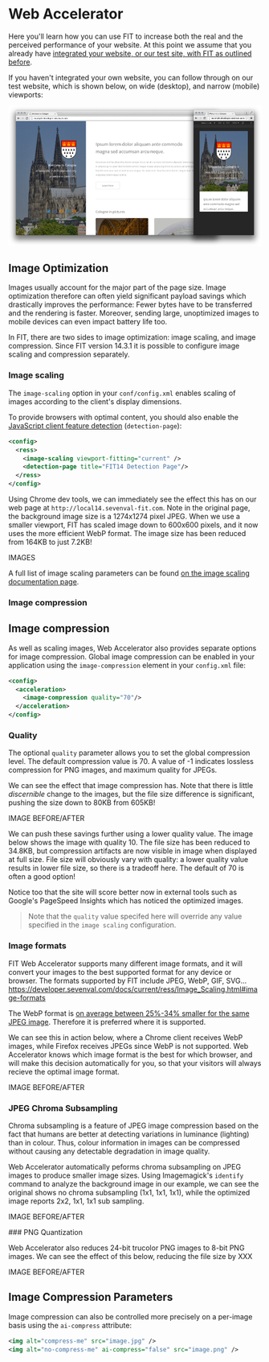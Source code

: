 # Web Accelerator

Here you'll learn how you can use FIT to increase both the real and the perceived performance of your website. At this point we assume that you already have [integrated your website, or our test site, with FIT as outlined before](https://developer.sevenval.com/start/tutorials/integration.html).

If you haven't integrated your own website, you can follow through on our test website, which is shown below, on wide (desktop), and narrow (mobile) viewports:

![FIT demo site](https://raw.githubusercontent.com/ruborg/sevenval-tutorials/master/web-accelerator/images/fit-demo-site.jpg "FIT demo site, viwed on large and small viewports")

## Image Optimization

Images usually account for the major part of the page size. Image optimization therefore can often yield significant payload savings which drastically improves the performance: Fewer bytes have to be transferred and the rendering is faster. Moreover, sending large, unoptimized images to mobile devices can even impact battery life too.

In FIT, there are two sides to image optimization: image scaling, and image compression. Since FIT version 14.3.1 it is possible to configure image scaling and compression separately.

### Image scaling

The `image-scaling` option in your `conf/config.xml` enables scaling of images according to the client's display dimensions.

To provide browsers with optimal content, you should also enable the [JavaScript client feature detection](https://developer.sevenval.com/docs/current/ress/DC_detectionPage.html) (`detection-page`):

```xml
<config>
  <ress>
    <image-scaling viewport-fitting="current" />
    <detection-page title="FIT14 Detection Page"/>
  </ress>
</config>
```

Using Chrome dev tools, we can immediately see the effect this has on our web page at `http://local14.sevenval-fit.com`. Note in the original page, the background image size is a 1274x1274 pixel JPEG. When we use a smaller viewport, FIT has scaled image down to 600x600 pixels, and it now uses the more efficient WebP format. The image size has been reduced from 164KB to just 7.2KB!

IMAGES

A full list of image scaling parameters can be found [on the image scaling documentation page](https://developer.sevenval.com/docs/current/ress/Image_Scaling.html).

### Image compression

## Image compression

As well as scaling images, Web Accelerator also provides separate options for image compression. Global image compression can be enabled in your application using the `image-compression` element in your `config.xml` file:

```xml
<config>
  <acceleration>
    <image-compression quality="70"/>
  </acceleration>
</config>
```

### Quality

The optional `quality` parameter allows you to set the global compression level. The default compression value is 70. A value of -1 indicates lossless compression for PNG images, and maximum quality for JPEGs.


We can see the effect that image compression has. Note that there is little *discernible* change to the images, but the file size difference is significant, pushing the size down to 80KB from 605KB!

IMAGE BEFORE/AFTER

We can push these savings further using a lower quality value. The image below shows the image with quality 10. The file size has been reduced to 34.8KB, but compression artifacts are now visible in image when displayed at full size. File size will obviously vary with quality: a lower quality value results in lower file size, so there is a tradeoff here. The default of 70 is often a good option!



Notice too that the site will score better now in external tools such as Google's PageSpeed Insights which has noticed the optimized images.

> Note that the `quality` value specifed here will override any value specified in the `image scaling` configuration.


### Image formats

FIT Web Accelerator supports many different image formats, and it will convert your images to the best supported format for any device or browser. The formats supported by FIT include JPEG, WebP, GIF, SVG... https://developer.sevenval.com/docs/current/ress/Image_Scaling.html#image-formats

The WebP format is [on average between 25%-34% smaller for the same JPEG image](https://developers.google.com/speed/webp/docs/webp_study#experiment_2_ssim_vs_bpp_plots_for_webp_and_jpeg). Therefore it is preferred where it is supported.

We can see this in action below, where a Chrome client receives WebP images, while Firefox receives JPEGs since WebP is not supported. Web Accelerator knows which image format is the best for which browser, and will make this decision automatically for you, so that your visitors will always recieve the optimal image format.

IMAGE BEFORE/AFTER


### JPEG Chroma Subsampling

Chroma subsampling is a feature of JPEG image compression based on the fact that humans are better at detecting variations in luminance (lighting) than in colour. Thus, colour information in images can be compressed without causing any detectable degradation in image quality.

Web Accelerator automatically peforms chroma subsampling on JPEG images to produce smaller image sizes. Using Imagemagick's `identify` command to analyze the background image in our example, we can see the original shows no chroma subsampling (1x1, 1x1, 1x1), while the optimized image reports 2x2, 1x1, 1x1 sub sampling.

IMAGE BEFORE/AFTER


### PNG Quantization

Web Accelerator also reduces 24-bit trucolor PNG images to 8-bit PNG images. We can see the effect of this below, reducing the file size by XXX

IMAGE BEFORE/AFTER


## Image Compression Parameters

Image compression can also be controlled more precisely on a per-image basis using the `ai-compress` attribute:

```xml
<img alt="compress-me" src="image.jpg" />
<img alt="no-compress-me" ai-compress="false" src="image.png" />


